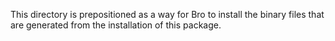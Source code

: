 This directory is prepositioned as a way for Bro to install the binary files
that are generated from the installation of this package.
